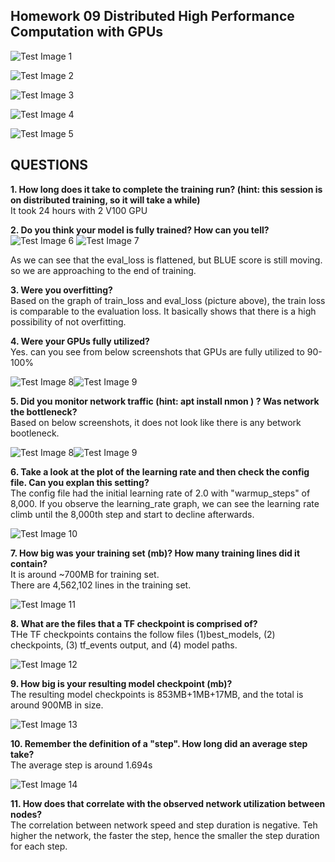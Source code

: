 
## Homework 09 Distributed High Performance Computation with GPUs

![Test Image 1](Eval_BLUE_score_1.png)

![Test Image 2](global_gradient_norm.png)

![Test Image 3](eval_loss.png)

![Test Image 4](learning_rate.png)

![Test Image 5](train_rate.png)

## QUESTIONS
**1. How long does it take to complete the training run? (hint: this session is on distributed training, so it will take a while)** <br>
It took 24 hours with 2 V100 GPU

**2. Do you think your model is fully trained? How can you tell?** <br>
![Test Image 6](eval_loss.png) 
![Test Image 7](train_loss.png)

As we can see that the eval_loss is flattened, but BLUE score is still moving. so we are approaching to the end of training. 

**3. Were you overfitting?** <br>
Based on the graph of train_loss and eval_loss (picture above), the train loss is comparable to the evaluation loss. It basically shows that there is a high possibility of not overfitting.

**4. Were your GPUs fully utilized?**  <br>
Yes. can you see from below screenshots that GPUs are fully utilized to 90-100%

![Test Image 8](GPU_1.png)![Test Image 9](GPU_2.png)

**5. Did you monitor network traffic (hint: apt install nmon ) ? Was network the bottleneck?** <br>
Based on below screenshots, it does not look like there is any betwork bootleneck.

![Test Image 8](network.png)![Test Image 9](memory_stats.png)

**6. Take a look at the plot of the learning rate and then check the config file. Can you explan this setting?** <br>
   The config file had the initial learning rate of 2.0 with "warmup_steps" of 8,000. If you observe the learning_rate graph, we can see the learning rate climb until the 8,000th step and start to decline afterwards.
   
![Test Image 10](learning_rate.png)

**7. How big was your training set (mb)? How many training lines did it contain?** <br>
It is around ~700MB for training set. <br>
There are 4,562,102 lines in the training set.

![Test Image 11](train_size.png)

**8. What are the files that a TF checkpoint is comprised of?** <br>
THe TF checkpoints contains the follow files (1)best_models, (2) checkpoints, (3) tf_events output, and (4) model paths. <br>

![Test Image 12](checkpoint.png)

**9. How big is your resulting model checkpoint (mb)?** <br>
The resulting model checkpoints is 853MB+1MB+17MB, and the total is around 900MB in size. <br>

![Test Image 13](checkpoint.png)

**10. Remember the definition of a "step". How long did an average step take?**<br>
The average step is around 1.694s <br>

![Test Image 14](time_per_step.png)


**11. How does that correlate with the observed network utilization between nodes?**<br>
The correlation between network speed and step duration is negative. Teh higher the network, the faster the step, hence the smaller the step duration for each step. 
